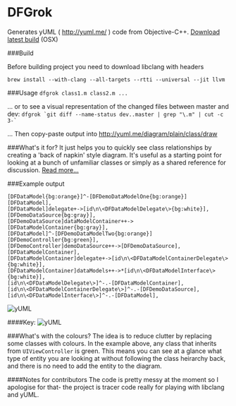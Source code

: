 DFGrok
=========

Generates yUML ( http://yuml.me/ ) code from Objective-C++.  [Download latest build](https://github.com/darkFunction/DFGrok/releases) (OSX)

###Build

Before building project you need to download libclang with headers

`brew install --with-clang --all-targets --rtti --universal --jit llvm`

###Usage 
`dfgrok class1.m class2.m ...`

... or to see a visual representation of the changed files between master and dev:
``dfgrok `git diff --name-status dev..master | grep "\.m" | cut -c 3-` ``

... Then copy-paste output into http://yuml.me/diagram/plain/class/draw 


###What's it for?
It just helps you to quickly see class relationships by creating a 'back of napkin' style diagram.  It's useful as a starting point for looking at a bunch of unfamiliar classes or simply as a shared reference for discussion.  [Read more...](http://notes.darkfunction.com/DFGrok)

###Example output 

```
[DFDataModel{bg:orange}]^-[DFDemoDataModelOne{bg:orange}]
[DFDataModel],
[DFDataModel]delegate+->[id\n\<DFDataModelDelegate\>{bg:white}],
[DFDemoDataSource{bg:gray}],
[DFDemoDataSource]dataModelContainer++->[DFDataModelContainer{bg:gray}],
[DFDataModel]^-[DFDemoDataModelTwo{bg:orange}]
[DFDemoController{bg:green}],
[DFDemoController]demoDataSource++->[DFDemoDataSource],
[DFDataModelContainer],
[DFDataModelContainer]delegate+->[id\n\<DFDataModelContainerDelegate\>{bg:white}],
[DFDataModelContainer]dataModels++->*[id\n\<DFDataModelInterface\>{bg:white}],
[id\n\<DFDataModelDelegate\>]^-.-[DFDataModelContainer],
[id\n\<DFDataModelContainerDelegate\>]^-.-[DFDemoDataSource],
[id\n\<DFDataModelInterface\>]^-.-[DFDataModel],
```

![yUML](http://notes.darkfunction.com/images/yuml2.png)

####Key:
![yUML](http://notes.darkfunction.com/images/yumlkey.png)

###What's with the colours?
The idea is to reduce clutter by replacing some classes with colours.  In the example above, any class that inherits from `UIViewController` is green.  This means you can see at a glance what type of entity you are looking at without following the class heirarchy back, and there is no need to add the entity to the diagram.


####Notes for contributors
The code is pretty messy at the moment so I apologise for that- the project is tracer code really for playing with libclang and yUML.

